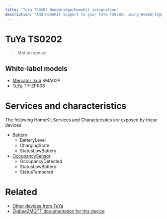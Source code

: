 ```yaml
---
title: "TuYa TS0202 Homebridge/HomeKit integration"
description: "Add HomeKit support to your TuYa TS0202, using Homebridge, Zigbee2MQTT and homebridge-z2m."
---
```

<!---
This file has been GENERATED using src/docgen/docgen.ts
DO NOT EDIT THIS FILE MANUALLY!
-->
# TuYa TS0202
> Motion sensor


## White-label models
* [Mercator Ikuü](../index.md#mercator_ikuu) SMA02P
* [TuYa](../index.md#tuya) TY-ZPR06

# Services and characteristics
The following HomeKit Services and Characteristics are exposed by
these devices

* [Battery](../../battery.md)
  * BatteryLevel
  * ChargingState
  * StatusLowBattery
* [OccupancySensor](../../sensors.md)
  * OccupancyDetected
  * StatusLowBattery
  * StatusTampered


# Related
* [Other devices from TuYa](../index.md#tuya)
* [Zigbee2MQTT documentation for this device](https://www.zigbee2mqtt.io/devices/TS0202.html)